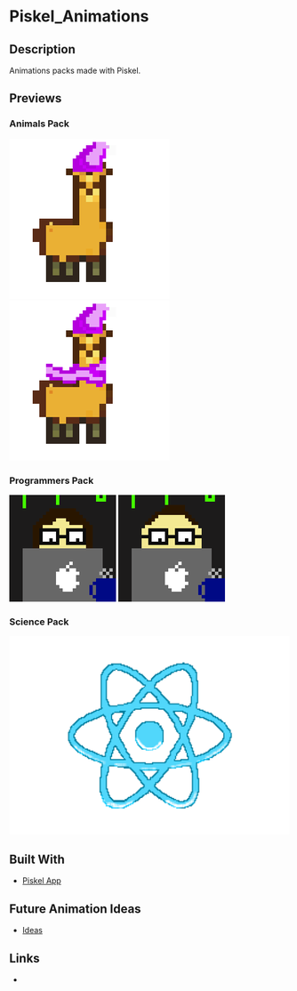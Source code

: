 # Piskel_Animations

## Description
Animations packs made with Piskel.

## Previews

### Animals Pack
![LamaHatGif](Documentation/Preview/Animals%20Pack/LamaHat.gif?raw=true "LamaHatGif")
![LamaHatScarfGif](Documentation/Preview/Animals%20Pack/LamaHatScarf.gif?raw=true "LamaHatScarfGif")

### Programmers Pack
![ProgrammerFemaleGif](Documentation/Preview/Programmers%20Pack/ProgrammerFemale.gif?raw=true "ProgrammerFemaleGif")
![ProgrammerMaleGif](Documentation/Preview/Programmers%20Pack/ProgrammerMale.gif?raw=true "ProgrammerMaleGif")

### Science Pack
![AtomGif](Documentation/Preview/Science%20Pack/atom.gif?raw=true "AtomGif")

## Built With
- [Piskel App](https://www.piskelapp.com/)

## Future Animation Ideas
- [Ideas](IDEAS.md)

## Links
- []()

